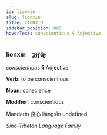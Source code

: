 ```yaml
---
id: lionxin
slug: lionxin
title: LİONXİN
sidebar_position: 805
hoverText: conscientious § Adjective
---
```


### lionxin&emsp;<span kind="abugida">ʓɟɽ̃ɋ̃ɟ</span>

*conscientious* **§** Adjective

**Verb**: to be conscientious

**Noun**: conscience

**Modifier**: conscientious

Mandarin 良心 liángxīn undefined

*Sino-Tibetan Language Family*